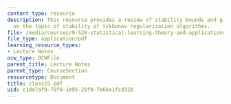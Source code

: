 ```yaml
---
content_type: resource
description: This resource provides a review of stability bounds and gives information
  on the topic of stability of tikhonov regularization algorithms.
file: /media/courses/9-520-statistical-learning-theory-and-applications-spring-2006/c1de7af976f01e9520f87b66e1fcd328_class15.pdf
file_type: application/pdf
learning_resource_types:
- Lecture Notes
ocw_type: OCWFile
parent_title: Lecture Notes
parent_type: CourseSection
resourcetype: Document
title: class15.pdf
uid: c1de7af9-76f0-1e95-20f8-7b66e1fcd328
---
```

